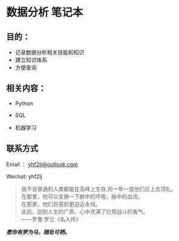 # 数据分析 笔记本

## 目的：

* 记录数据分析相关技能和知识
* 建立知识体系
* 方便查询

## 相关内容：

* Python

* SQL

* 机器学习

## 联系方式

Email ： yhf2lj@outlook.com

Wechat:  yhf2lj

>我不说普通的人类都能在高峰上生存,但一年一度他们应上去顶礼。<br>
>在那里，他可以变换一下肺中的呼吸，脉中的血流。<br>
>在那里，他们将感到更迫近永恒。<br>
>此后，回到人生的广原，心中充满了日常战斗的勇气。<br>
>——罗曼·罗兰《名人传》



***愿你有梦为马，随处可栖。***

